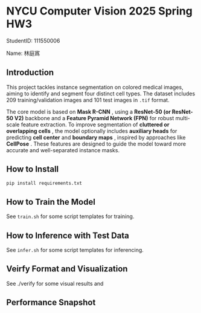 # NYCU Computer Vision 2025 Spring HW3

StudentID: 111550006

Name: 林庭寪

## Introduction

This project tackles instance segmentation on colored medical images, aiming to identify and segment four distinct cell types. The dataset includes 209 training/validation images and 101 test images in `.tif` format.

The core model is based on  **Mask R-CNN** , using a **ResNet-50 (or ResNet-50 V2)** backbone and a **Feature Pyramid Network (FPN)** for robust multi-scale feature extraction. To improve segmentation of  **cluttered or overlapping cells** , the model optionally includes **auxiliary heads** for predicting **cell center** and  **boundary maps** , inspired by approaches like  **CellPose** . These features are designed to guide the model toward more accurate and well-separated instance masks.

## How to Install

```bash
pip install requirements.txt
```

## How to Train the Model

See `train.sh` for some script templates for training.

## How to Inference with Test Data

See `infer.sh` for some script templates for inferencing.

## Veirfy Format and Visualization

See ./verify for some visual results and 

## Performance Snapshot